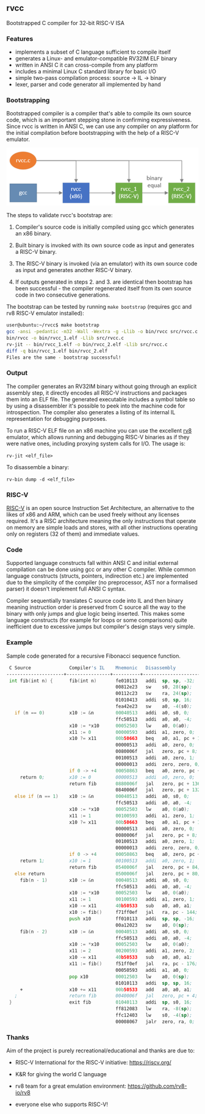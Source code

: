 ## rvcc

Bootstrapped C compiler for 32-bit RISC-V ISA

### Features

* implements a subset of C language sufficient to compile itself
* generates a Linux- and emulator-compatible RV32IM ELF binary
* written in ANSI C it can cross-compile from any platform
* includes a minimal Linux C standard library for basic I/O
* simple two-pass compilation process: source -> IL -> binary
* lexer, parser and code generator all implemented by hand

### Bootstrapping

Bootstrapped compiler is a compiler that's able to compile its own source code, which is an important stepping stone
in confirming expressiveness. Since rvcc is written in ANSI C, we can use any compiler on any platform for the initial compilation before bootstrapping with the help of a RISC-V emulator.

![diagram](bootstrap.png)

The steps to validate rvcc's bootstrap are:

1. Compiler's source code is initially compiled using gcc which generates an x86 binary.

2. Built binary is invoked with its own source code as input and generates a RISC-V binary.

3. The RISC-V binary is invoked (via an emulator) with its own source code as input and generates another RISC-V binary.

4. If outputs generated in steps 2. and 3. are identical then bootstrap has been successful - the compiler regenerated itself from its own source code in two consecutive generations.

The bootstrap can be tested by running ```make bootstrap``` (requires gcc and rv8 RISC-V emulator installed):

```sh
user@ubuntu:~/rvcc$ make bootstrap
gcc -ansi -pedantic -m32 -Wall -Wextra -g -Llib -o bin/rvcc src/rvcc.c
bin/rvcc -o bin/rvcc_1.elf -Llib src/rvcc.c
rv-jit -- bin/rvcc_1.elf -o bin/rvcc_2.elf -Llib src/rvcc.c
diff -q bin/rvcc_1.elf bin/rvcc_2.elf
Files are the same - bootstrap successful!
```

### Output

The compiler generates an RV32IM binary without going through an explicit assembly step, it directly encodes all
RISC-V instructions and packages them into an ELF file.
The generated executable includes a symbol table so by using a disassembler it's possible to
peek into the machine code for introspection. The compiler also generates a listing of its internal
IL representation for debugging purposes.

To run a RISC-V ELF file on an x86 machine you can use the excellent [rv8](https://github.com/rv8-io/rv8)
emulator, which allows running and debugging RISC-V binaries as if they were native ones,
including proxying system calls for I/O. The usage is:

`rv-jit <elf_file>`

To disassemble a binary:

`rv-bin dump -d <elf_file>`

### RISC-V

[RISC-V](https://en.wikipedia.org/wiki/RISC-V) is an open source Instruction Set Architecture,
an alternative to the likes of x86 and ARM, which can be used freely without any licenses required. It's a RISC
architecture meaning the only instructions that operate on memory are simple loads and stores, with all
other instructions operating only on registers (32 of them) and immediate values.

### Code

Supported language constructs fall within ANSI C and initial external compilation can be done using gcc or any other
C compiler. While common language constructs (structs, pointers, indirection etc.) are implemented due
to the simplicity of the compiler (no preprocessor, AST nor a formalised parser) it doesn't implement full ANSI C syntax.

Compiler sequentially translates C source code into IL and then binary meaning instruction order is preserved from C source
all the way to the binary with only jumps and glue logic being inserted. This makes some language constructs
(for example for loops or some comparisons) quite inefficient due to excessive jumps but compiler's design stays very simple.

### Example

Sample code generated for a recursive Fibonacci sequence function.

```asm
 C Source              Compiler's IL    Mnemonic   Disassembly                Comment
---------------------+----------------+----------+--------------------------+--------------------------------------
 int fib(int n) {      fib(int n)       fe010113   addi  sp, sp, -32;         reserve stack space for function
                                        00812e23   sw    s0, 28(sp);            store previous frame
                                        00112c23   sw    ra, 24(sp);            store return address
                                        01010413   addi  s0, sp, 16;            set new frame location
                                        fea42e23   sw    a0, -4(s0);            store parameter on stack
   if (n == 0)         x10 := &n        00040513   addi  a0, s0, 0;           get address of variable n
                                        ffc50513   addi  a0, a0, -4;                     
                       x10 := *x10      00052503   lw    a0, 0(a0);           read value from address into a0
                       x11 := 0         00000593   addi  a1, zero, 0;         set a1 to zero
                       x10 ?= x11       00b50663   beq   a0, a1, pc + 12;     compare a0 with a1, if equal jump +3
                                        00000513   addi  a0, zero, 0;           set a0 to zero
                                        0080006f   jal   zero, pc + 8;          skip next instruction
                                        00100513   addi  a0, zero, 1;           set a0 to one
                                        00000013   addi  zero, zero, 0;                 
                       if 0 -> +4       00050863   beq   a0, zero, pc + 16;   if a0 is zero, jump forward
     return 0;         x10 := 0         00000513   addi  a0, zero, 0;         else set return value to zero 
                       return fib       0880006f   jal   zero, pc + 136;        jump to function exit
                                        0840006f   jal   zero, pc + 132;            
   else if (n == 1)    x10 := &n        00040513   addi  a0, s0, 0;           get address of variable n
                                        ffc50513   addi  a0, a0, -4;                   
                       x10 := *x10      00052503   lw    a0, 0(a0);           read value from address into a0
                       x11 := 1         00100593   addi  a1, zero, 1;         set a1 to one
                       x10 ?= x11       00b50663   beq   a0, a1, pc + 12;     compare a0 with a1, if equal jump +3
                                        00000513   addi  a0, zero, 0;           set a0 to zero
                                        0080006f   jal   zero, pc + 8;          skip next instruction
                                        00100513   addi  a0, zero, 1;           set a0 to one
                                        00000013   addi  zero, zero, 0;                       
                       if 0 -> +4       00050863   beq   a0, zero, pc + 16;   if a0 is zero, jump forward
     return 1;         x10 := 1         00100513   addi  a0, zero, 1;         else set return value to one
                       return fib       0540006f   jal   zero, pc + 84;         jump to function exit
   else return                          0500006f   jal   zero, pc + 80;                  
     fib(n - 1)        x10 := &n        00040513   addi  a0, s0, 0;           get address of variable n
                                        ffc50513   addi  a0, a0, -4;                       
                       x10 := *x10      00052503   lw    a0, 0(a0);           read value from address into a0
                       x11 := 1         00100593   addi  a1, zero, 1;         set a1 to one
                       x10 -= x11       40b50533   sub   a0, a0, a1;          subtract a1 from a0
                       x10 := fib()     f71ff0ef   jal   ra, pc - 144;        call function fib() into a0
                       push x10         ff010113   addi  sp, sp, -16;         store result on stack
                                        00a12023   sw    a0, 0(sp);                     
     fib(n - 2)        x10 := &n        00040513   addi  a0, s0, 0;           get address of variable n
                                        ffc50513   addi  a0, a0, -4;                 
                       x10 := *x10      00052503   lw    a0, 0(a0);           read value from address into a0
                       x11 := 2         00200593   addi  a1, zero, 2;         set a1 to two
                       x10 -= x11       40b50533   sub   a0, a0, a1;          subtract a1 from a0
                       x11 := fib()     f51ff0ef   jal   ra, pc - 176;        call function fib() into a1
                                        00050593   addi  a1, a0, 0;                              
                       pop x10          00012503   lw    a0, 0(sp);           retrieve result off stack into a0
                                        01010113   addi  sp, sp, 16;                       
     +                 x10 += x11       00b50533   add   a0, a0, a1;          add a1 to a0
   ;                   return fib       0040006f   jal   zero, pc + 4;        jump to function exit
 }                     exit fib         01040113   addi  sp, s0, 16;          trim stack space
                                        ff812083   lw    ra, -8(sp);          recover return address
                                        ffc12403   lw    s0, -4(sp);          recover previous frame
                                        00008067   jalr  zero, ra, 0;         return from function
```

### Thanks

Aim of the project is purely recreational/educational and thanks are due to:

* RISC-V International for the RISC-V initiative: https://riscv.org/

* K&R for giving the world C language

* rv8 team for a great emulation environment: https://github.com/rv8-io/rv8

* everyone else who supports RISC-V!
